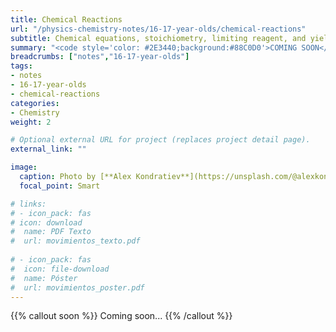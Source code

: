 ```yaml
---
title: Chemical Reactions
url: "/physics-chemistry-notes/16-17-year-olds/chemical-reactions"
subtitle: Chemical equations, stoichiometry, limiting reagent, and yields
summary: "<code style='color: #2E3440;background:#88C0D0'>COMING SOON</code> <br> Chemical equations, stoichiometry, limiting reagent, and yields."
breadcrumbs: ["notes","16-17-year-olds"]
tags:
- notes
- 16-17-year-olds
- chemical-reactions
categories:
- Chemistry
weight: 2

# Optional external URL for project (replaces project detail page).
external_link: ""

image:
  caption: Photo by [**Alex Kondratiev**](https://unsplash.com/@alexkondratiev) on [Unsplash](https://unsplash.com)
  focal_point: Smart

# links:
# - icon_pack: fas
# icon: download
#  name: PDF Texto
#  url: movimientos_texto.pdf
  
# - icon_pack: fas
#  icon: file-download
#  name: Póster
#  url: movimientos_poster.pdf  
---
```


{{% callout soon %}}
Coming soon...
{{% /callout %}}
